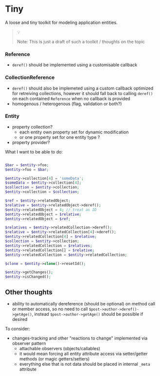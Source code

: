 
# Tiny

A loose and tiny toolkit for modeling application entities.

> :bulb:
>
> Note: This is just a draft of such a toolkit / thoughts on the topic


### Reference

- `deref()` should be implemented using a customisable callback

### CollectionReference

- `deref()` should also be implemeted using a custom callback optimized for retreiving collections,
	however it should fall back to calling `deref()` on each contained `Reference` when no callback is provided
- homogenous / heterogenous (flag, validation or both?)



### Entity

- property collection?
	- each entity own property set for dynamic modification
	- or one property set for one entity type ?
- property provider?

What I want to be able to do:

```php

$bar = $entity->foo;
$entity->foo = $bar;

$entity->collection[4] = 'someData';
$someData = $entity->collection[4];
$collection = $entity->collection;
$entity->collection = $collection;

$ref = $entity->relatedObject;
$relative = $entity->relatedObject->deref();
$entity->relatedObject = 4; // treat as ID
$entity->relatedObject = $relative;
$entity->relatedObject = $ref;

$relatives = $entity->relatedCollection->deref();
$relative = $entity->relatedCollection[4]->deref();
$entity->relatedCollection[4] = $relative;
$collection = $entity->collection;
$entity->relatedCollection = $relatives;
$entity->relatedCollection[] = $relative;
$entity->relatedCollection = $entity->relatedCollection;

$clone = $entity->clone()->resetId();

$entity->getChanges();
$entity->isChanged();

```


## Other thoughts

- ability to automatically dereference (should be optional) on method call or member access, so no need to call `$post->author->deref()->getAge()`, instead `$post->author->getAge()` should be possible if desired

To consider:
- changes-tracking and other "reactions to change" implemented via observer pattern
	- attachable observers (objects/callables)
	- it would mean forcing all entity attribute access via setter/getter methods (or magic getters/setters)
	- everything else that is not data should be placed in internal `_meta` attribute
